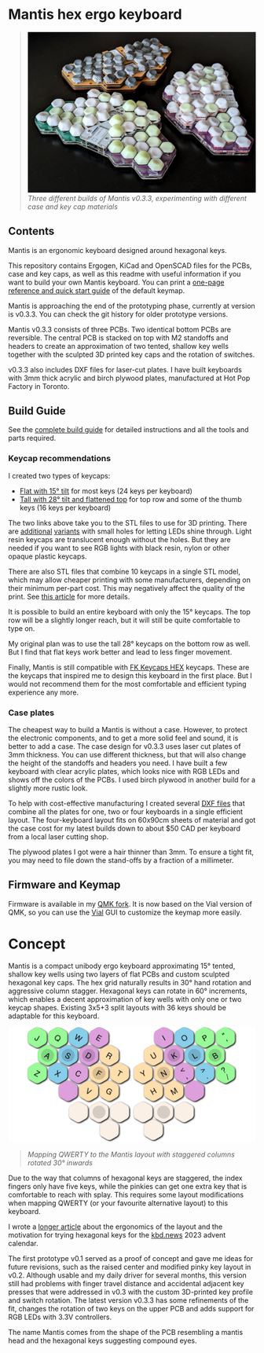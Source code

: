 # Mantis hex ergo keyboard

>![photo](assets/mantis-x3.jpg)
>_Three different builds of Mantis v0.3.3, experimenting with different case and key cap materials_

## Contents

Mantis is an ergonomic keyboard designed around hexagonal keys.

This repository contains Ergogen, KiCad and OpenSCAD files for the PCBs, case and key caps, as well as this readme with useful information if you want to build your own Mantis keyboard. You can print a [one-page reference and quick start guide](https://github.com/fxkuehl/mantis/blob/main/keymap.pdf) of the default keymap.

Mantis is approaching the end of the prototyping phase, currently at version is v0.3.3. You can check the git history for older prototype versions.

Mantis v0.3.3 consists of three PCBs. Two identical bottom PCBs are reversible. The central PCB is stacked on top with M2 standoffs and headers to create an approximation of two tented, shallow key wells together with the sculpted 3D printed key caps and the rotation of switches.

v0.3.3 also includes DXF files for laser-cut plates. I have built keyboards with 3mm thick acrylic and birch plywood plates, manufactured at Hot Pop Factory in Toronto.

## Build Guide

See the [complete build guide](./buildguide.md) for detailed instructions and all the tools and parts required.

### Keycap recommendations

I created two types of keycaps:

- [Flat with 15° tilt](https://github.com/fxkuehl/mantis/blob/main/keycap/keycap-v2-15-solid.stl) for most keys (24 keys per keyboard)
- [Tall with 28° tilt and flattened top](https://github.com/fxkuehl/mantis/blob/main/keycap/keycap-v3-28-solid.stl) for top row and some of the thumb keys (16 keys per keyboard)

The two links above take you to the STL files to use for 3D printing. There are [additional](https://github.com/fxkuehl/mantis/blob/main/keycap/keycap-v2-15.stl) [variants](https://github.com/fxkuehl/mantis/blob/main/keycap/keycap-v3-28.stl) with small holes for letting LEDs shine through. Light resin keycaps are translucent enough without the holes. But they are needed if you want to see RGB lights with black resin, nylon or other opaque plastic keycaps.

There are also STL files that combine 10 keycaps in a single STL model, which may allow cheaper printing with some manufacturers, depending on their minimum per-part cost. This may negatively affect the quality of the print. See [this article](https://kbd.news/Mantis-keycaps-2157.html) for more details.

It is possible to build an entire keyboard with only the 15° keycaps. The top row will be a slightly longer reach, but it will still be quite comfortable to type on.

My original plan was to use the tall 28° keycaps on the bottom row as well. But I find that flat keys work better and lead to less finger movement.

Finally, Mantis is still compatible with [FK Keycaps HEX](https://fkcaps.com/keycaps/hex) keycaps. These are the keycaps that inspired me to design this keyboard in the first place. But I would not recommend them for the most comfortable and efficient typing experience any more.

### Case plates

The cheapest way to build a Mantis is without a case. However, to protect the electronic components, and to get a more solid feel and sound, it is better to add a case. The case design for v0.3.3 uses laser cut plates of 3mm thickness. You can use different thickness, but that will also change the height of the standoffs and headers you need. I have built a few keyboard with clear acrylic plates, which looks nice with RGB LEDs and shows off the colors of the PCBs. I used birch plywood in another build for a slightly more rustic look.

To help with cost-effective manufacturing I created several [DXF files](https://github.com/fxkuehl/mantis/tree/main/plates/v0.3.3) that combine all the plates for one, two or four keyboards in a single efficient layout. The four-keyboard layout fits on 60x90cm sheets of material and got the case cost for my latest builds down to about $50 CAD per keyboard from a local laser cutting shop.

The plywood plates I got were a hair thinner than 3mm. To ensure a tight fit, you may need to file down the stand-offs by a fraction of a millimeter.

## Firmware and Keymap

Firmware is available in my [QMK fork](https://github.com/fxkuehl/qmk_firmware/tree/mantis-vial-v0.3/keyboards/mantis). It is now based on the Vial version of QMK, so you can use the [Vial](https://get.vial.today/) GUI to customize the keymap more easily.

# Concept

Mantis is a compact unibody ergo keyboard approximating 15° tented, shallow key wells using two layers of flat PCBs and custom sculpted hexagonal key caps. The hex grid naturally results in 30° hand rotation and aggressive column stagger. Hexagonal keys can rotate in 60° increments, which enables a decent approximation of key wells with only one or two keycap shapes. Existing 3x5+3 split layouts with 36 keys should be adaptable for this keyboard.

![Layout diagram](./assets/mantis-layout.svg)
>_Mapping QWERTY to the Mantis layout with staggered columns rotated 30° inwards_

Due to the way that columns of hexagonal keys are staggered, the index fingers only have five keys, while the pinkies can get one extra key that is comfortable to reach with splay. This requires some layout modifications when mapping QWERTY (or your favourite alternative layout) to this keyboard.

I wrote a [longer article](https://kbd.news/Mantis-Hexagonal-Keys-in-Ergonomic-Keyboards-2202.html) about the ergonomics of the layout and the motivation for trying hexagonal keys for the [kbd.news](https://kbd.news/) 2023 advent calendar.

The first prototype v0.1 served as a proof of concept and gave me ideas for future revisions, such as the raised center and modified pinky key layout in v0.2. Although usable and my daily driver for several months, this version still had problems with finger travel distance and accidental adjacent key presses that were addressed in v0.3 with the custom 3D-printed key profile and switch rotation. The latest version v0.3.3 has some refinements of the fit, changes the rotation of two keys on the upper PCB and adds support for RGB LEDs with 3.3V controllers.

The name Mantis comes from the shape of the PCB resembling a mantis head and the hexagonal keys suggesting compound eyes.